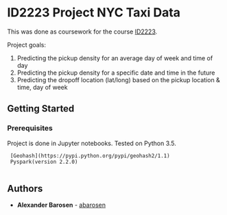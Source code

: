 # ID2223 Project NYC Taxi Data
This was done as coursework for the course [ID2223](https://www.kth.se/student/kurser/kurs/ID2223?l=en).

Project goals:
1. Predicting the pickup density for an average day of week and time of day
2. Predicting the pickup density for a specific date and time in the future
3. Predicting the dropoff location (lat/long) based on the pickup location & time, day of week

## Getting Started

### Prerequisites

Project is done in Jupyter notebooks. Tested on Python 3.5.
```
 [Geohash](https://pypi.python.org/pypi/geohash2/1.1)
 Pyspark(version 2.2.0)
 
```
## Authors
* **Alexander Barosen** - [abarosen](https://github.com/Abarosen)
